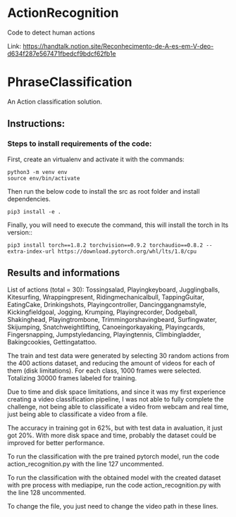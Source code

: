 # ActionRecognition
Code to detect human actions

Link: https://handtalk.notion.site/Reconhecimento-de-A-es-em-V-deo-d634f287e567471fbedcf9bdcf62fb1e

# PhraseClassification
An Action classification solution.

## Instructions:

### Steps to install requirements of the code:

First, create an virtualenv and activate it with the commands:
```
python3 -m venv env
source env/bin/activate
```
Then run the below code to install the src as root folder and install dependencies.
```
pip3 install -e .
```

Finally, you will need to execute the command, this will install the torch in lts version::

```
pip3 install torch==1.8.2 torchvision==0.9.2 torchaudio==0.8.2 --extra-index-url https://download.pytorch.org/whl/lts/1.8/cpu
```

## Results and informations

List of actions (total = 30): Tossingsalad, Playingkeyboard, Jugglingballs, Kitesurfing, Wrappingpresent, Ridingmechanicalbull, TappingGuitar, EatingCake, Drinkingshots, Playingcontroller, Dancinggangnamstyle, Kickingfieldgoal, Jogging, Krumping, Playingrecorder, Dodgeball, Shakinghead, Playingtrombone, Trimmingorshavingbeard, Surfingwater, Skijumping, Snatchweightlifting, Canoeingorkayaking, Playingcards, Fingersnapping, Jumpstyledancing, Playingtennis, Climbingladder, Bakingcookies, Gettingatattoo.

The train and test data were generated by selecting 30 random actions from the 400 actions dataset, and reducing the amount of videos for each of them (disk limitations).
For each class, 1000 frames were selected. Totalizing 30000 frames labeled for training.

Due to time and disk space limitations, and since it was my first experience creating a video classification pipeline, I was not able to fully complete the challenge, not being able to classificate a video from webcam and real time, just being able to classificate a video from a file.

The accuracy in training got in 62%, but with test data in avaluation, it just got 20%. With more disk space and time, probably the dataset could be improved for better performance.

To run the classification with the pre trained pytorch model, run the code action_recognition.py with the line 127 uncommented.

To run the classification with the obtained model with the created dataset with pre process with mediapipe, run the code action_recognition.py with the line 128 uncommented.

To change the file, you just need to change the video path in these lines.



